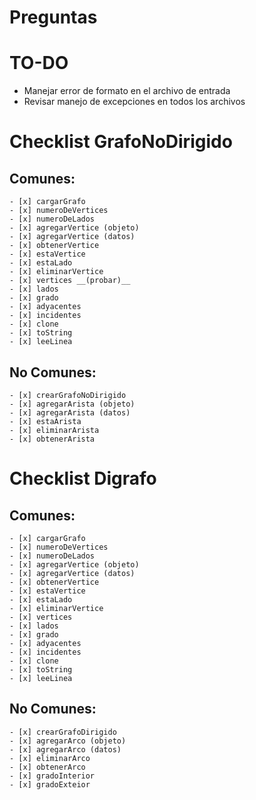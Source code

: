 # Preguntas


# TO-DO

- Manejar error de formato en el archivo de entrada
- Revisar manejo de excepciones en todos los archivos

# Checklist GrafoNoDirigido

## Comunes:

	- [x] cargarGrafo
	- [x] numeroDeVertices
	- [x] numeroDeLados
	- [x] agregarVertice (objeto)
	- [x] agregarVertice (datos)
	- [x] obtenerVertice
	- [x] estaVertice
	- [x] estaLado
	- [x] eliminarVertice
	- [x] vertices __(probar)__
	- [x] lados
	- [x] grado
	- [x] adyacentes
	- [x] incidentes
	- [x] clone
	- [x] toString
	- [x] leeLinea

## No Comunes:

	- [x] crearGrafoNoDirigido
	- [x] agregarArista (objeto)
	- [x] agregarArista (datos)
	- [x] estaArista
	- [x] eliminarArista
	- [x] obtenerArista

# Checklist Digrafo

## Comunes:

	- [x] cargarGrafo
	- [x] numeroDeVertices
	- [x] numeroDeLados
	- [x] agregarVertice (objeto)
	- [x] agregarVertice (datos)
	- [x] obtenerVertice
	- [x] estaVertice
	- [x] estaLado
	- [x] eliminarVertice
	- [x] vertices
	- [x] lados 
	- [x] grado 
	- [x] adyacentes 
	- [x] incidentes
	- [x] clone
	- [x] toString
	- [x] leeLinea

## No Comunes:

	- [x] crearGrafoDirigido
	- [x] agregarArco (objeto)
	- [x] agregarArco (datos)
	- [x] eliminarArco
	- [x] obtenerArco
	- [x] gradoInterior
	- [x] gradoExteior
